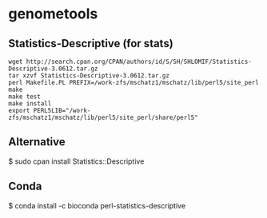 # genometools

## Statistics-Descriptive (for stats)
    wget http://search.cpan.org/CPAN/authors/id/S/SH/SHLOMIF/Statistics-Descriptive-3.0612.tar.gz
    tar xzvf Statistics-Descriptive-3.0612.tar.gz
    perl Makefile.PL PREFIX=/work-zfs/mschatz1/mschatz/lib/perl5/site_perl
    make
    make test
    make install
    export PERL5LIB="/work-zfs/mschatz1/mschatz/lib/perl5/site_perl/share/perl5"
    

## Alternative
$ sudo cpan install Statistics::Descriptive


## Conda
$ conda install -c bioconda perl-statistics-descriptive 
